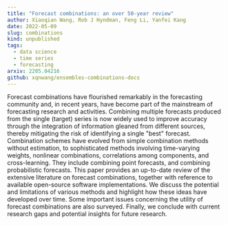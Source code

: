 ```yaml
---
title: "Forecast combinations: an over 50-year review"
author: Xiaoqian Wang, Rob J Hyndman, Feng Li, Yanfei Kang
date: 2022-05-09
slug: combinations
kind: unpublished
tags:
  - data science
  - time series
  - forecasting
arxiv: 2205.04216
github: xqnwang/ensembles-combinations-docs
---
```


Forecast combinations have flourished remarkably in the forecasting community and, in recent years, have become part of the mainstream of forecasting research and activities. Combining multiple forecasts produced from the single (target) series is now widely used to improve accuracy through the integration of information gleaned from different sources, thereby mitigating the risk of identifying a single "best" forecast. Combination schemes have evolved from simple combination methods without estimation, to sophisticated methods involving time-varying weights, nonlinear combinations, correlations among components, and cross-learning. They include combining point forecasts, and combining probabilistic forecasts. This paper provides an up-to-date review of the extensive literature on forecast combinations, together with reference to available open-source software implementations. We discuss the potential and limitations of various methods and highlight how these ideas have developed over time. Some important issues concerning the utility of forecast combinations are also surveyed. Finally, we conclude with current research gaps and potential insights for future research.
